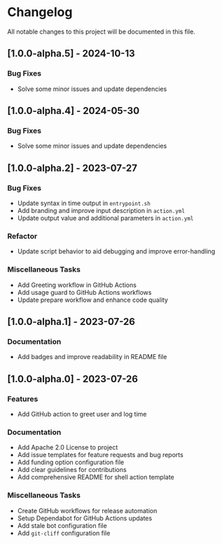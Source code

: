 # Changelog

All notable changes to this project will be documented in this file.

## [1.0.0-alpha.5] - 2024-10-13

### Bug Fixes

- Solve some minor issues and update dependencies

## [1.0.0-alpha.4] - 2024-05-30

### Bug Fixes

- Solve some minor issues and update dependencies

## [1.0.0-alpha.2] - 2023-07-27

### Bug Fixes

- Update syntax in time output in `entrypoint.sh`
- Add branding and improve input description in `action.yml`
- Update output value and additional parameters in `action.yml`

### Refactor

- Update script behavior to aid debugging and improve error-handling

### Miscellaneous Tasks

- Add Greeting workflow in GitHub Actions
- Add usage guard to GitHub Actions workflows
- Update prepare workflow and enhance code quality

## [1.0.0-alpha.1] - 2023-07-26

### Documentation

- Add badges and improve readability in README file

## [1.0.0-alpha.0] - 2023-07-26

### Features

- Add GitHub action to greet user and log time

### Documentation

- Add Apache 2.0 License to project
- Add issue templates for feature requests and bug reports
- Add funding option configuration file
- Add clear guidelines for contributions
- Add comprehensive README for shell action template

### Miscellaneous Tasks

- Create GitHub workflows for release automation
- Setup Dependabot for GitHub Actions updates
- Add stale bot configuration file
- Add `git-cliff` configuration file

<!-- generated by git-cliff -->
